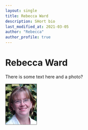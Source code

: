 ```yaml
---
layout: single
title: Rebecca Ward
description: SHort bio
last_modified_at: 2021-03-05
author: "Rebecca"
author_profile: true
---
```



# Rebecca Ward

There is some text here and a photo?

<img src="Images/ppl/rmw.jpg" alt="rmw_photo" width="100"/>
